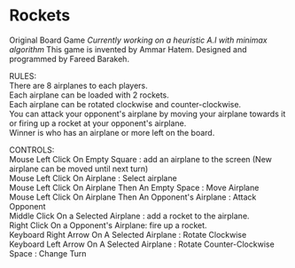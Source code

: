 # Rockets 
Original Board Game
*Currently working on a heuristic A.I with minimax algorithm*
This game is invented by Ammar Hatem. Designed and programmed by Fareed Barakeh.

RULES: <br/>
There are 8 airplanes to each players. <br/>
Each airplane can be loaded with 2 rockets. <br/>
Each airplane can be rotated clockwise and counter-clockwise. <br/>
You can attack your opponent's airplane by moving your airplane towards it <br/>
or firing up a rocket at your opponent's airplane. <br/> 
Winner is who has an airplane or more left on the board. <br/>


CONTROLS: <br/>
Mouse Left Click On Empty Square : add an airplane to the screen (New airplane can be moved until next turn) <br/>
Mouse Left Click On Airplane : Select airplane <br/>
Mouse Left Click On Airplane Then An Empty Space : Move Airplane <br/>
Mouse Left Click On Airplane Then An Opponent's Airplane : Attack Opponent <br/>
Middle Click On a Selected Airplane : add a rocket to the airplane. <br/>
Right Click On a Opponent's Airplane: fire up a rocket. <br/>
Keyboard Right Arrow On A Selected Airplane : Rotate Clockwise <br/>
Keyboard Left Arrow On A Selected Airplane : Rotate Counter-Clockwise <br/>
Space : Change Turn <br/>
